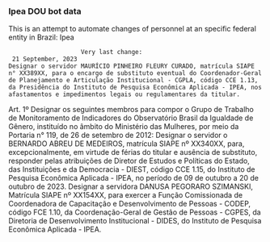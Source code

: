  ### Ipea DOU bot data
 This is an attempt to automate changes of personnel at an specific federal entity in Brazil: Ipea
 
                        Very last change: 
 	 21 September, 2023
	Designar o servidor MAURÍCIO PINHEIRO FLEURY CURADO, matrícula SIAPE n° XX389XX, para o encargo de substituto eventual do Coordenador-Geral de Planejamento e Articulação Institucional - CGPLA, código CCE 1.13, da Presidência do Instituto de Pesquisa Econômica Aplicada - IPEA, nos afastamentos e impedimentos legais ou regulamentares da titular.
Art. 1º Designar os seguintes membros para compor o Grupo de Trabalho de Monitoramento de Indicadores do Observatório Brasil da Igualdade de Gênero, instituído no âmbito do Ministério das Mulheres, por meio da Portaria n° 119, de 26 de setembro de 2012:
Designar o servidor o BERNARDO ABREU DE MEDEIROS, matrícula SIAPE nº XX340XX, para, excepcionalmente, em virtude de férias do titular e ausência de substituto, responder pelas atribuições de Diretor de Estudos e Políticas do Estado, das Instituições e da Democracia - DIEST, código CCE 1.15, do Instituto de Pesquisa Econômica Aplicada - IPEA, no período de 09 de outubro a 20 de outubro de 2023.
Designar a servidora DANUSA PEGORARO SZIMANSKI, Matrícula SIAPE nº XX154XX, para exercer a Função Comissionada de Coordenadora de Capacitação e Desenvolvimento de Pessoas - CODEP, código FCE 1.10, da Coordenação-Geral de Gestão de Pessoas - CGPES, da Diretoria de Desenvolvimento Institucional - DIDES, do Instituto de Pesquisa Econômica Aplicada - IPEA.
